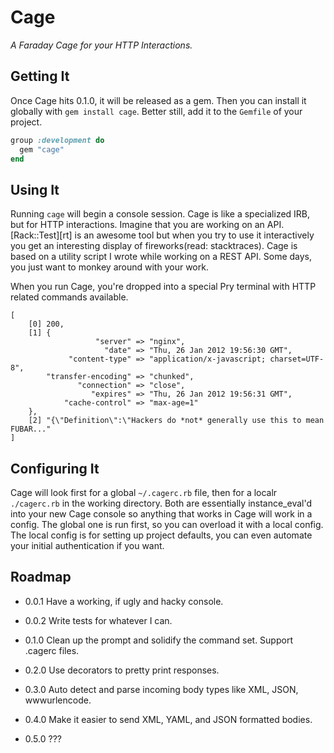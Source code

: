 Cage
====

*A Faraday Cage for your HTTP Interactions.*


Getting It
----------

Once Cage hits 0.1.0, it will be released as a gem. Then you can install it
globally with `gem install cage`. Better still, add it to the `Gemfile` of your
project.

```ruby
group :development do
  gem "cage"
end
```

Using It
--------

Running `cage` will begin a console session. Cage is like a specialized IRB, but
for HTTP interactions. Imagine that you are working on an API. [Rack::Test][rt]
is an awesome tool but when you try to use it interactively you get an
interesting display of fireworks(read: stacktraces). Cage is based on a utility
script I wrote while working on a REST API. Some days, you just want to monkey
around with your work.

When you run Cage, you're dropped into a special Pry terminal with HTTP related
commands available.

```
[
    [0] 200,
    [1] {
                   "server" => "nginx",
                     "date" => "Thu, 26 Jan 2012 19:56:30 GMT",
             "content-type" => "application/x-javascript; charset=UTF-8",
        "transfer-encoding" => "chunked",
               "connection" => "close",
                  "expires" => "Thu, 26 Jan 2012 19:56:31 GMT",
            "cache-control" => "max-age=1"
    },
    [2] "{\"Definition\":\"Hackers do *not* generally use this to mean FUBAR..."
]
```

Configuring It
--------------

Cage will look first for a global `~/.cagerc.rb` file, then for a localr
`./cagerc.rb` in the working directory. Both are essentially instance_eval'd
into your new Cage console so anything that works in Cage will work in a config.
The global one is run first, so you can overload it with a local config. The
local config is for setting up project defaults, you can even automate your
initial authentication if you want.

Roadmap
-------

- 0.0.1 Have a working, if ugly and hacky console.

- 0.0.2 Write tests for whatever I can.

- 0.1.0 Clean up the prompt and solidify the command set. Support .cagerc files.

- 0.2.0 Use decorators to pretty print responses.

- 0.3.0 Auto detect and parse incoming body types like XML, JSON, wwwurlencode.

- 0.4.0 Make it easier to send XML, YAML, and JSON formatted bodies.

- 0.5.0 ???

